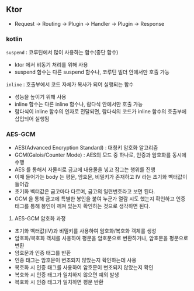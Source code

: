 
## Ktor
* Request -> Routing -> Plugin -> Handler -> Plugin -> Response

### kotlin
`suspend` : 코루틴에서 많이 사용하는 함수(중단 함수)
- ktor 에서 비동기 처리를 위해 사용
- suspend 함수는 다른 suspend 함수나, 코루틴 빌더 안에서만 호출 가능

`inline` : 호출부에서 코드 자체가 복사가 되어 실행되는 함수
- 성능을 높이기 위해 사용
- inline 함수는 다른 inline 함수나, 람다식 안에서만 호출 가능
- 람다식이 inline 함수의 인자로 전달되면, 람다식의 코드가 inline 함수의 호출부에 삽입되어 실행됨

### AES-GCM
- AES(Advanced Encryption Standard) : 대칭키 암호화 알고리즘
- GCM(Galois/Counter Mode) : AES의 모드 중 하나로, 인증과 암호화를 동시에 수행
- AES 를 통해서 자물쇠로 금고에 내용물을 넣고 잠그는 행위를 진행
- 이때 들어가는 body 는 평문, 암호문, 비밀키가 존재하고 IV 라는 초기화 벡터값이 들어감
- 초기화 벡터값은 금고마다 다르며, 금고의 일련번호라고 보면 된다.
- GCM 을 통해 금고에 특별한 봉인을 붙여 누군가 열람 시도 했는지 확인하고 인증 태그를 통해 봉인이 깨져 있는지 확인하는 것으로 생각하면 된다.

1. AES-GCM 암호화 과정
 - 초기화 벡터값(IV)과 비밀키를 사용하여 암호화/복호화 객체를 생성 
 - 암호화/복호화 객체를 사용하여 평문을 암호문으로 변환하거나, 암호문을 평문으로 변환
 - 암호문과 인증 태그를 반환
 - 인증 태그는 암호문이 변조되지 않았는지 확인하는데 사용
 - 복호화 시 인증 태그를 사용하여 암호문이 변조되지 않았는지 확인
 - 복호화 시 인증 태그가 일치하지 않으면 예외 발생
 - 복호화 시 인증 태그가 일치하면 평문 반환
